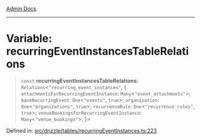 [Admin Docs](/)

***

# Variable: recurringEventInstancesTableRelations

> `const` **recurringEventInstancesTableRelations**: `Relations`\<`"recurring_event_instances"`, \{ `attachmentsForRecurringEventInstance`: `Many`\<`"event_attachments"`\>; `baseRecurringEvent`: `One`\<`"events"`, `true`\>; `organization`: `One`\<`"organizations"`, `true`\>; `recurrenceRule`: `One`\<`"recurrence_rules"`, `true`\>; `venueBookingsForRecurringEventInstance`: `Many`\<`"venue_bookings"`\>; \}\>

Defined in: [src/drizzle/tables/recurringEventInstances.ts:223](https://github.com/Sourya07/talawa-api/blob/61a1911602b2f0aac7635e08ae2918f4f768e8ff/src/drizzle/tables/recurringEventInstances.ts#L223)
